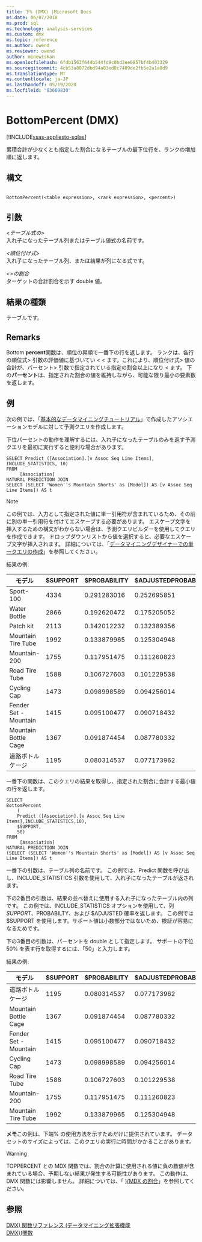 ```yaml
---
title: 下% (DMX) |Microsoft Docs
ms.date: 06/07/2018
ms.prod: sql
ms.technology: analysis-services
ms.custom: dmx
ms.topic: reference
ms.author: owend
ms.reviewer: owend
author: minewiskan
ms.openlocfilehash: 6fdb1563f644b544fd9c0bd2ee0857bf4b403329
ms.sourcegitcommit: 4cb53a8072dbd94a83ed8c7409de2fb5e2a1a0d9
ms.translationtype: MT
ms.contentlocale: ja-JP
ms.lasthandoff: 05/19/2020
ms.locfileid: "83669830"
---
```

# <a name="bottompercent-dmx"></a>BottomPercent (DMX)
[!INCLUDE[ssas-appliesto-sqlas](../includes/ssas-appliesto-sqlas.md)]

  累積合計が少なくとも指定した割合になるテーブルの最下位行を、ランクの増加順に返します。  
  
## <a name="syntax"></a>構文  
  
```  
  
BottomPercent(<table expression>, <rank expression>, <percent>)  
```  
  
## <a name="arguments"></a>引数  
 *\<テーブル式の>*  
 入れ子になったテーブル列またはテーブル値式の名前です。  
  
 *\<順位付け式>*  
 入れ子になったテーブル列、または結果が列になる式です。  
  
 *\<>の割合*  
 ターゲットの合計割合を示す double 値。  
  
## <a name="result-type"></a>結果の種類  
 テーブルです。  
  
## <a name="remarks"></a>Remarks  
 Bottom **percent**関数は、順位の昇順で一番下の行を返します。 ランクは、各行の順位式> 引数の評価値に基づいてい \< \< ます。これにより、順位付け式> 値の合計が、パーセント> 引数で指定されている指定の割合以上になり \< ます。 下の**パーセント**は、指定された割合の値を維持しながら、可能な限り最小の要素数を返します。  
  
## <a name="examples"></a>例  
 次の例では、「[基本的なデータマイニングチュートリアル](https://msdn.microsoft.com/library/6602edb6-d160-43fb-83c8-9df5dddfeb9c)」で作成したアソシエーションモデルに対して予測クエリを作成します。  
  
 下位パーセントの動作を理解するには、入れ子になったテーブルのみを返す予測クエリを最初に実行すると便利な場合があります。  
  
```  
SELECT Predict ([Association].[v Assoc Seq Line Items], INCLUDE_STATISTICS, 10)  
FROM   
     [Association]  
NATURAL PREDICTION JOIN  
SELECT (SELECT 'Women''s Mountain Shorts' as [Model]) AS [v Assoc Seq Line Items]) AS t  
```  
  
> [!NOTE]  
>  この例では、入力として指定された値に単一引用符が含まれているため、その前に別の単一引用符を付けてエスケープする必要があります。 エスケープ文字を挿入するための構文がわからない場合は、予測クエリビルダーを使用してクエリを作成できます。 ドロップダウンリストから値を選択すると、必要なエスケープ文字が挿入されます。 詳細については、「[データマイニングデザイナーでの単一クエリの作成](https://docs.microsoft.com/analysis-services/data-mining/create-a-singleton-query-in-the-data-mining-designer)」を参照してください。  
  
 結果の例:  
  
|モデル|$SUPPORT|$PROBABILITY|$ADJUSTEDPROBABILITY|  
|-----------|--------------|------------------|--------------------------|  
|Sport-100|4334|0.291283016|0.252695851|  
|Water Bottle|2866|0.192620472|0.175205052|  
|Patch kit|2113|0.142012232|0.132389356|  
|Mountain Tire Tube|1992|0.133879965|0.125304948|  
|Mountain-200|1755|0.117951475|0.111260823|  
|Road Tire Tube|1588|0.106727603|0.101229538|  
|Cycling Cap|1473|0.098998589|0.094256014|  
|Fender Set - Mountain|1415|0.095100477|0.090718432|  
|Mountain Bottle Cage|1367|0.091874454|0.087780332|  
|道路ボトルケージ|1195|0.080314537|0.077173962|  
  
 一番下の関数は、このクエリの結果を取得し、指定された割合に合計する最小値の行を返します。  
  
```  
SELECT   
BottomPercent  
    (  
    Predict ([Association].[v Assoc Seq Line Items],INCLUDE_STATISTICS,10),  
    $SUPPORT,  
    50)  
FROM   
     [Association]  
NATURAL PREDICTION JOIN  
(SELECT (SELECT 'Women''s Mountain Shorts' as [Model]) AS [v Assoc Seq Line Items]) AS t  
```  
  
 一番下の引数は、テーブル列の名前です。 この例では、Predict 関数を呼び出し、INCLUDE_STATISTICS 引数を使用して、入れ子になったテーブルが返されます。  
  
 下の2番目の引数は、結果の並べ替えに使用する入れ子になったテーブル内の列です。 この例では、INCLUDE_STATISTICS オプションを使用して、列 $SUPPORT、$PROBABILTY、および $ADJUSTED 確率を返します。 この例では $SUPPORT を使用します。サポート値は小数部分ではないため、検証が容易になるためです。  
  
 下の3番目の引数は、パーセントを double として指定します。 サポートの下位50% を表す行を取得するには、「50」と入力します。  
  
 結果の例:  
  
|モデル|$SUPPORT|$PROBABILITY|$ADJUSTEDPROBABILITY|  
|-----------|--------------|------------------|--------------------------|  
|道路ボトルケージ|1195|0.080314537|0.077173962|  
|Mountain Bottle Cage|1367|0.091874454|0.087780332|  
|Fender Set - Mountain|1415|0.095100477|0.090718432|  
|Cycling Cap|1473|0.098998589|0.094256014|  
|Road Tire Tube|1588|0.106727603|0.101229538|  
|Mountain-200|1755|0.117951475|0.111260823|  
|Mountain Tire Tube|1992|0.133879965|0.125304948|  
  
 **メモ**この例は、下端% の使用方法を示すためだけに提供されています。 データセットのサイズによっては、このクエリの実行に時間がかかることがあります。  
  
> [!WARNING]  
>  TOPPERCENT との MDX 関数では、割合の計算に使用される値に負の数値が含まれている場合、予期しない結果が発生する可能性があります。 この動作は、DMX 関数には影響しません。 詳細については、「 [&#41;&#40;MDX の割合](../mdx/bottompercent-mdx.md)」を参照してください。  
  
## <a name="see-also"></a>参照  
 [DMX&#41; 関数リファレンス &#40;データマイニング拡張機能](../dmx/data-mining-extensions-dmx-function-reference.md)   
 [DMX&#41;&#40;関数](../dmx/functions-dmx.md)  
  
  
